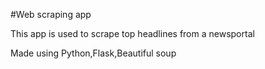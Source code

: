 #Web scraping app

This app is used to scrape top headlines from a newsportal

Made using Python,Flask,Beautiful soup
